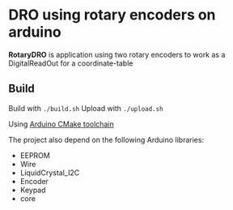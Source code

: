 # DRO using rotary encoders on arduino

**RotaryDRO** is application using two rotary encoders to work as a DigitalReadOut for a coordinate-table

## Build

Build with `./build.sh`
Upload with `./upload.sh`

Using [Arduino CMake toolchain](https://github.com/a9183756-gh/Arduino-CMake-Toolchain)

The project also depend on the following Arduino libraries:

 * EEPROM 
 * Wire 
 * LiquidCrystal_I2C 
 * Encoder 
 * Keypad
 * core
